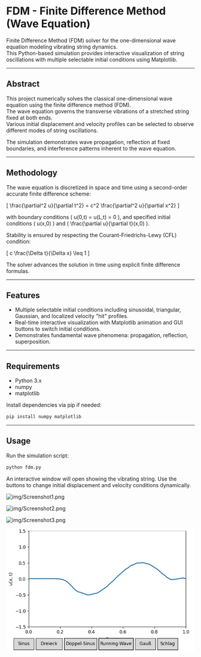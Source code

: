 
# FDM - Finite Difference Method (Wave Equation)

Finite Difference Method (FDM) solver for the one-dimensional wave equation modeling vibrating string dynamics.  
This Python-based simulation provides interactive visualization of string oscillations with multiple selectable initial conditions using Matplotlib.

---

## Abstract

This project numerically solves the classical one-dimensional wave equation using the finite difference method (FDM).  
The wave equation governs the transverse vibrations of a stretched string fixed at both ends.  
Various initial displacement and velocity profiles can be selected to observe different modes of string oscillations.  

The simulation demonstrates wave propagation, reflection at fixed boundaries, and interference patterns inherent to the wave equation.

---

## Methodology

The wave equation is discretized in space and time using a second-order accurate finite difference scheme:  

\[
\frac{\partial^2 u}{\partial t^2} = c^2 \frac{\partial^2 u}{\partial x^2}
\]

with boundary conditions \( u(0,t) = u(L,t) = 0 \), and specified initial conditions \( u(x,0) \) and \( \frac{\partial u}{\partial t}(x,0) \).

Stability is ensured by respecting the Courant-Friedrichs-Lewy (CFL) condition:  

\[
c \frac{\Delta t}{\Delta x} \leq 1
\]

The solver advances the solution in time using explicit finite difference formulas.

---

## Features

- Multiple selectable initial conditions including sinusoidal, triangular, Gaussian, and localized velocity "hit" profiles.  
- Real-time interactive visualization with Matplotlib animation and GUI buttons to switch initial conditions.  
- Demonstrates fundamental wave phenomena: propagation, reflection, superposition.

---

## Requirements

- Python 3.x  
- numpy  
- matplotlib

Install dependencies via pip if needed:

```bash
pip install numpy matplotlib
````

---

## Usage

Run the simulation script:

```bash
python fdm.py
```

An interactive window will open showing the vibrating string.
Use the buttons to change initial displacement and velocity conditions dynamically.

![img/Screenshot1.png](img/Screenshot1.png)

![img/Screenshot2.png](img/Screenshot2.png)

![img/Screenshot3.png](img/Screenshot3.png)

![img/wave.gif](img/wave.gif)


